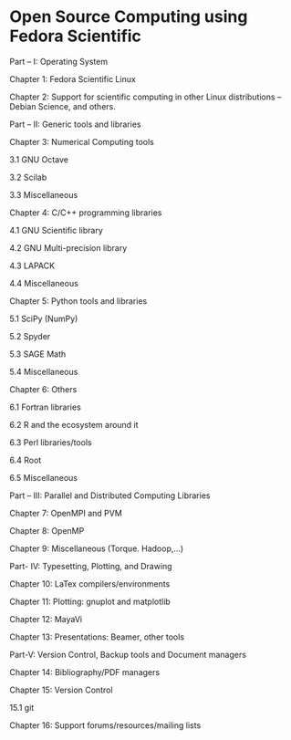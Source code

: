 Open Source Computing using Fedora Scientific
=============================================

Part – I: Operating System

Chapter 1: Fedora Scientific Linux

Chapter 2: Support for scientific computing in other Linux distributions – Debian Science, and others.

Part – II: Generic tools and libraries

Chapter 3: Numerical Computing tools

3.1 GNU Octave

3.2 Scilab

3.3 Miscellaneous

Chapter 4: C/C++ programming libraries

4.1 GNU Scientific library

4.2 GNU Multi-precision library

4.3 LAPACK

4.4 Miscellaneous

Chapter 5: Python tools and libraries

5.1 SciPy (NumPy)

5.2 Spyder

5.3 SAGE Math

5.4 Miscellaneous

Chapter 6: Others

6.1 Fortran libraries

6.2 R and the ecosystem around it

6.3 Perl libraries/tools

6.4 Root

6.5 Miscellaneous

Part – III: Parallel and Distributed Computing Libraries

Chapter 7: OpenMPI and PVM

Chapter 8:  OpenMP

Chapter 9: Miscellaneous (Torque. Hadoop,…)

Part- IV: Typesetting, Plotting, and Drawing

Chapter 10: LaTex compilers/environments

Chapter 11: Plotting: gnuplot and matplotlib

Chapter 12:  MayaVi

Chapter 13: Presentations: Beamer, other tools

Part-V: Version Control, Backup tools and Document managers

Chapter 14: Bibliography/PDF managers

Chapter 15: Version Control

15.1 git

Chapter 16: Support forums/resources/mailing lists
